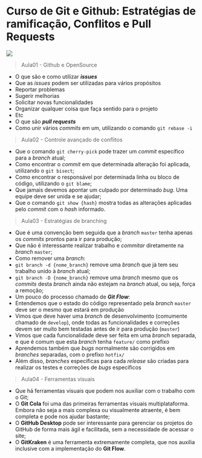 # Curso de Git e Github: Estratégias de ramificação, Conflitos e Pull Requests

![](https://www.alura.com.br/assets/api/share/curso-git-github-branching-conflitos-pull-requests.png)

> Aula01 - Github e OpenSource
- O que são e como utilizar ***issues***
- Que as *issues* podem ser utilizadas para vários propósitos
 - Reportar problemas
 - Sugerir melhorias
 - Solicitar novas funcionalidades
 - Organizar qualquer coisa que faça sentido para o projeto
 - Etc
- O que são ***pull requests***
- Como unir vários *commits* em um, utilizando o comando `git rebase -i`

>Aula02 - Controle avançado de conflitos
- Que o comando `git cherry-pick` pode trazer um *commit* específico para a *branch* atual;
- Como encontrar o *commit* em que determinada alteração foi aplicada, utilizando o `git bisect`;
- Como encontrar o responsável por determinada linha ou bloco de código, utilizando o `git blame`;
- Que jamais devemos apontar um culpado por determinado *bug*. Uma equipe deve ser unida e se ajudar;
- Que o comando `git show {hash}` mostra todas as alterações aplicadas pelo *commit* com o *hash* informado.

> Aula03 - Estratégias de branching

- Que é uma convenção bem seguida que a *branch* `master` tenha apenas os *commits* prontos para ir para produção;
- Que não é interessante realizar trabalho e *commitar* diretamente na *branch* `master`;
- Como remover uma *branch*:
 - `git branch -d {nome_branch}` remove uma *branch* que já tem seu trabalho unido à *branch* atual;
 - `git branch -D {nome_branch}` remove uma *branch* mesmo que os *commits* desta *branch* ainda não estejam na *branch* atual, ou seja, força a remoção;
- Um pouco do processo chamado de ***Git Flow***:
 - Entendemos que o estado do código representado pela *branch* `master` deve ser o mesmo que estará em produção
 - Vimos que deve haver uma *branch* de desenvolvimento (comumente chamado de `develop`), onde todas as funcionalidades e correções devem ser muito bem testadas antes de ir para produção (`master`)
 - Vimos que cada funcionalidade deve ser feita em uma *branch* separada, e que é comum que esta *branch* tenha `feature/` como prefixo
 - Aprendemos também que *bugs* normalmente são corrigidos em *branches* separadas, com o prefixo `hotfix/`
 - Além disso, *branches* específicas para cada *release* são criadas para realizar os testes e correções de *bugs* específicos

>Aula04 - Ferramentas visuais
- Que há ferramentas visuais que podem nos auxiliar com o trabalho com o Git;
- O **Git Cola** foi uma das primeiras ferramentas visuais multiplataforma. Embora não seja a mais complexa ou visualmente atraente, é bem completa e pode nos ajudar bastante;
- O **GitHub Desktop** pode ser interessante para gerenciar os projetos do GitHub de forma mais ágil e facilitada, sem a necessidade de acessar o site;
- O **GitKraken** é uma ferramenta extremamente completa, que nos auxilia inclusive com a implementação do **Git Flow**.
